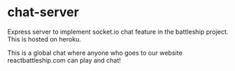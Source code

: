 # chat-server

Express server to implement socket.io chat feature in the battleship project. This is hosted on heroku.

This is a global chat where anyone who goes to our website reactbattleship.com can play and chat!
